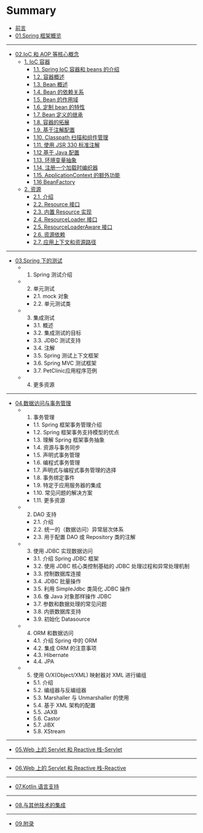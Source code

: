 # Summary

* [前言](README.md)
* [01.Spring 框架概览](01.overview-of-the-spring-framework/README.md)

-----
* [02.IoC 和 AOP 等核心概念](02.core-concepts-such-as-ioc-and-aop/README.md)
    * [1. IoC 容器](02.core-concepts-such-as-ioc-and-aop/1.the-ioc-container/README.md)
        * [1.1. Spring IoC 容器和 beans 的介绍](02.core-concepts-such-as-ioc-and-aop/1.the-ioc-container/1.1.introduction.md)
        * [1.2. 容器概述](02.core-concepts-such-as-ioc-and-aop/1.the-ioc-container/1.2.container-overview.md)
        * [1.3. Bean 概述](02.core-concepts-such-as-ioc-and-aop/1.the-ioc-container/1.3.bean-overview.md)
        * [1.4. Bean 的依赖关系](02.core-concepts-such-as-ioc-and-aop/1.the-ioc-container/1.4.dependencies.md)
        * [1.5. Bean 的作用域](02.core-concepts-such-as-ioc-and-aop/1.the-ioc-container/1.5.bean-scops.md)
        * [1.6. 定制 bean 的特性](02.core-concepts-such-as-ioc-and-aop/1.the-ioc-container/1.6.customizing-bean.md)
        * [1.7. Bean 定义的继承](02.core-concepts-such-as-ioc-and-aop/1.the-ioc-container/1.7.bean-definition-inheritance.md)
        * [1.8. 容器的拓展](02.core-concepts-such-as-ioc-and-aop/1.the-ioc-container/1.8.container-extension-points.md)
        * [1.9. 基于注解配置](02.core-concepts-such-as-ioc-and-aop/1.the-ioc-container/1.9.annotation-based-container-configuration.md)
        * [1.10. Classpath 扫描和组件管理](02.core-concepts-such-as-ioc-and-aop/1.the-ioc-container/1.10.classpath-scanning-and-managed-components.md)
        * [1.11. 使用 JSR 330 标准注解](02.core-concepts-such-as-ioc-and-aop/1.the-ioc-container/1.11.JSR-330-annotations.md)
        * [1.12 基于 Java 配置](02.core-concepts-such-as-ioc-and-aop/1.the-ioc-container/1.12.java-based-container-configuration.md)
        * [1.13. 环境变量抽象](02.core-concepts-such-as-ioc-and-aop/1.the-ioc-container/1.13.enviroment-abstraction.md)
        * [1.14. 注册一个加载时编织器](02.core-concepts-such-as-ioc-and-aop/1.the-ioc-container/1.14.registering-loadtimeweaver.md)
        * [1.15. ApplicationContext 的额外功能](02.core-concepts-such-as-ioc-and-aop/1.the-ioc-container/1.15.additional-capabilities-applicationcontext.md)
        * [1.16 BeanFactory](02.core-concepts-such-as-ioc-and-aop/1.the-ioc-container/1.16.beanfactory.md)
    * [2. 资源](02.core-concepts-such-as-ioc-and-aop/2.resources/README.md)
        * [2.1. 介绍](02.core-concepts-such-as-ioc-and-aop/2.resources/2.1.introduction.md)
        * [2.2. Resource 接口](02.core-concepts-such-as-ioc-and-aop/2.resources/2.2.resource-interface.md)
        * [2.3. 内置 Resource 实现](02.core-concepts-such-as-ioc-and-aop/2.resources/2.3.built-in-resource-implementations.md)
        * [2.4. ResourceLoader 接口](02.core-concepts-such-as-ioc-and-aop/2.resources/2.4.resourceloader.md)
        * [2.5. ResourceLoaderAware 接口](02.core-concepts-such-as-ioc-and-aop/2.resources/2.5.resourceloaderaware-interface.md)
        * [2.6. 资源依赖](02.core-concepts-such-as-ioc-and-aop/2.resources/2.6.resources-dependencies.md)
        * [2.7. 应用上下文和资源路径](02.core-concepts-such-as-ioc-and-aop/2.resources/2.7.application-contexts-and-resource-paths.md)

-----
* [03.Spring 下的测试](03.testing-spring/README.md)
    * 1. Spring 测试介绍
    * 2. 单元测试
        * 2.1. mock 对象
        * 2.2. 单元测试类
    * 3. 集成测试
        * 3.1. 概述
        * 3.2. 集成测试的目标
        * 3.3. JDBC 测试支持
        * 3.4. 注解
        * 3.5. Spring 测试上下文框架
        * 3.6. Spring MVC 测试框架
        * 3.7. PetClinic应用程序范例
    * 4. 更多资源

-----
* [04.数据访问与事务管理](04.data-access-transaction/README.md)
    * 1. 事务管理
        * 1.1. Spring 框架事务管理介绍
        * 1.2. Spring 框架事务支持模型的优点
        * 1.3. 理解 Spring 框架事务抽象
        * 1.4. 资源与事务同步
        * 1.5. 声明式事务管理
        * 1.6. 编程式事务管理
        * 1.7. 声明式与编程式事务管理的选择
        * 1.8. 事务绑定事件
        * 1.9. 特定于应用服务器的集成
        * 1.10. 常见问题的解决方案
        * 1.11. 更多资源
    * 2. DAO 支持
        * 2.1. 介绍
        * 2.2. 统一的（数据访问）异常层次体系
        * 2.3. 用于配置 DAO 或 Repository 类的注解
    * 3. 使用 JDBC 实现数据访问
        * 3.1. 介绍 Spring JDBC 框架
        * 3.2. 使用 JDBC 核心类控制基础的 JDBC 处理过程和异常处理机制
        * 3.3. 控制数据库连接
        * 3.4. JDBC 批量操作
        * 3.5. 利用 SimpleJdbc 类简化 JDBC 操作
        * 3.6. 像 Java 对象那样操作 JDBC
        * 3.7. 参数和数据处理的常见问题
        * 3.8. 内嵌数据库支持
        * 3.9. 初始化 Datasource
    * 4. ORM 和数据访问
        * 4.1. 介绍 Spring 中的 ORM
        * 4.2. 集成 ORM 的注意事项
        * 4.3. Hibernate
        * 4.4. JPA
    * 5. 使用 O/X(Object/XML) 映射器对 XML 进行编组
        * 5.1. 介绍
        * 5.2. 编组器与反编组器
        * 5.3. Marshaller 与 Unmarshaller 的使用
        * 5.4. 基于 XML 架构的配置
        * 5.5. JAXB
        * 5.6. Castor
        * 5.7. JiBX
        * 5.8. XStream
        
-----
* [05.Web 上的 Servlet 和 Reactive 栈-Servlet](05.servlet/README.md)

-----
* [06.Web 上的 Servlet 和 Reactive 栈-Reactive](06.reactive/README.md)


-------
* [07.Kotlin 语言支持](07.kotlin-support/README.md)

-----
* [08.与其他技术的集成](08.integration-with-other-technologies/README.md)

-----
* [09.附录](09.appendix/README.md)

